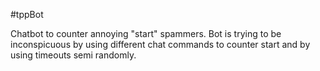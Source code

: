 #tppBot

Chatbot to counter annoying "start" spammers.
Bot is trying to be inconspicuous by using different chat commands to counter start and by using timeouts semi randomly.